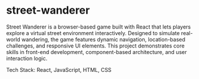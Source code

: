 # street-wanderer
Street Wanderer is a browser-based game built with React that lets players explore a virtual street environment interactively. Designed to simulate real-world wandering, the game features dynamic navigation, location-based challenges, and responsive UI elements. This project demonstrates core skills in front-end development, component-based architecture, and user interaction logic.

Tech Stack: React, JavaScript, HTML, CSS

